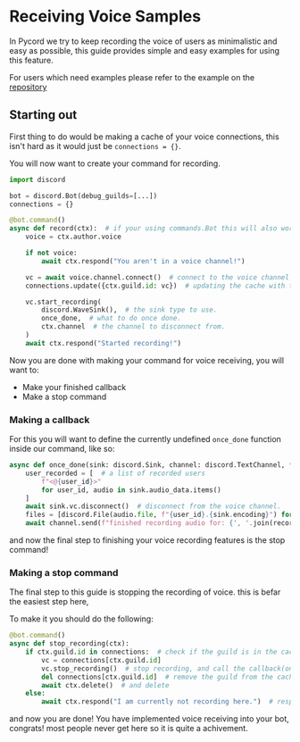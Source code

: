 # Receiving Voice Samples
In Pycord we try to keep recording the voice of users as minimalistic and easy as possible,
this guide provides simple and easy examples for using this feature.

For users which need examples please refer to the example on the [repository](https://github.com/Pycord-Development/pycord/blob/master/examples/audio_recording.py)

## Starting out
First thing to do would be making a cache of your voice connections, this isn't hard as it would just be `connections = {}`.

You will now want to create your command for recording.

```py
import discord

bot = discord.Bot(debug_guilds=[...])
connections = {}

@bot.command()
async def record(ctx):  # if your using commands.Bot this will also work.
    voice = ctx.author.voice

    if not voice:
        await ctx.respond("You aren't in a voice channel!")

    vc = await voice.channel.connect()  # connect to the voice channel the author is in.
    connections.update({ctx.guild.id: vc})  # updating the cache with the guild and channel.

    vc.start_recording(
        discord.WaveSink(),  # the sink type to use.
        once_done,  # what to do once done.
        ctx.channel  # the channel to disconnect from.
    )
    await ctx.respond("Started recording!")
```
Now you are done with making your command for voice receiving, you will want to:

- Make your finished callback
- Make a stop command

### Making a callback
For this you will want to define the currently undefined `once_done` function inside our command, like so:

```py
async def once_done(sink: discord.Sink, channel: discord.TextChannel, *args):  # our voice client already passes these in.
    user_recorded = [  # a list of recorded users
        f"<@{user_id}>"
        for user_id, audio in sink.audio_data.items()
    ]
    await sink.vc.disconnect()  # disconnect from the voice channel.
    files = [discord.File(audio.file, f"{user_id}.{sink.encoding}") for user_id, audio in sink.audio_data.items()]  # list down the files.
    await channel.send(f"finished recording audio for: {', '.join(recorded_users)}.", files=files)  # send a message with the accumulated files.
```
and now the final step to finishing your voice recording features is the stop command!

### Making a stop command
The final step to this guide is stopping the recording of voice.
this is befar the easiest step here,

To make it you should do the following:

```py
@bot.command()
async def stop_recording(ctx):
    if ctx.guild.id in connections:  # check if the guild is in the cache
        vc = connections[ctx.guild.id]
        vc.stop_recording()  # stop recording, and call the callback(once_done)
        del connections[ctx.guild.id]  # remove the guild from the cache
        await ctx.delete()  # and delete
    else:
        await ctx.respond("I am currently not recording here.")  # respond with this if we aren't recording.
```
and now you are done!
You have implemented voice receiving into your bot, congrats! most people never get here so it is quite a achivement.